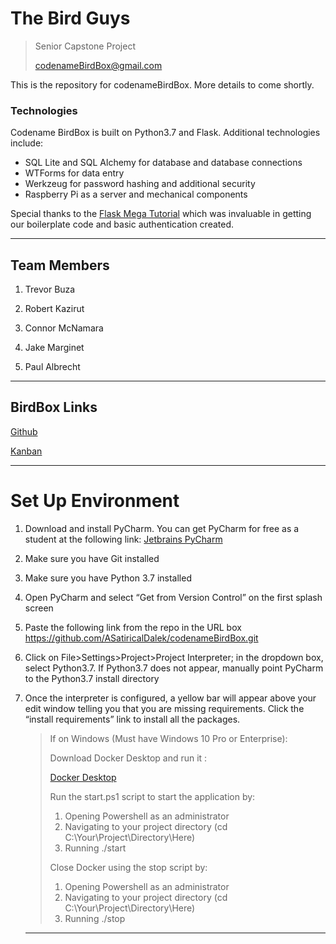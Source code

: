 # The Bird Guys

> Senior Capstone Project
>
> codenameBirdBox@gmail.com

This is the repository for codenameBirdBox. More details to come shortly.

### Technologies
Codename BirdBox is built on Python3.7 and Flask. Additional technologies include:
* SQL Lite and SQL Alchemy for database and database connections
* WTForms for data entry 
* Werkzeug for password hashing and additional security
* Raspberry Pi as a server and mechanical components 

Special thanks to the [Flask Mega Tutorial](https://blog.miguelgrinberg.com/post/the-flask-mega-tutorial-part-i-hello-world)
which was invaluable in getting our boilerplate code and basic authentication created. 

***

## Team Members

1. Trevor Buza

2. Robert Kazirut

3. Connor McNamara

4. Jake Marginet

5. Paul Albrecht

***

   ## BirdBox Links

[Github](https://github.com/ASatiricalDalek/codenameBirdBox)   

[Kanban](https://trello.com/b/9zt1aQkv/birdguykanban)

***

# Set Up Environment

1. Download and install PyCharm. You can get PyCharm for free as a student at the following link: [Jetbrains PyCharm](https://www.jetbrains.com/student/)

2. Make sure you have Git installed

3. Make sure you have Python 3.7 installed

4. Open PyCharm and select “Get from Version Control” on the first splash screen

5. Paste the following link from the repo in the URL box https://github.com/ASatiricalDalek/codenameBirdBox.git

6. Click on File>Settings>Project>Project Interpreter; in the dropdown box, select Python3.7. If Python3.7 does not appear, manually point PyCharm to the Python3.7 install directory

7. Once the interpreter is configured, a yellow bar will appear above your edit window telling you that you are missing requirements. Click the “install requirements” link to install all the packages.

   > If on Windows (Must have Windows 10 Pro or Enterprise):
   >
   >  
   >
   > Download Docker Desktop and run it :
   >
   > [Docker Desktop](https://www.docker.com/products/docker-desktop)
   >
   >  
   >
   > Run the start.ps1 script to start the application by:
   >
   > 1. Opening Powershell as an administrator
   > 2. Navigating to your project directory (cd C:\Your\Project\Directory\Here)
   > 3. Running ./start
   >
   >  
   >
   > Close Docker using the stop script by:
   >
   > 1. Opening Powershell as an administrator
   > 2. Navigating to your project directory (cd C:\Your\Project\Directory\Here)
   > 3. Running ./stop

   ***

   

   

